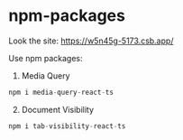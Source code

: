 # npm-packages

Look the site:
https://w5n45g-5173.csb.app/

Use npm packages:
1) Media Query
```js
npm i media-query-react-ts
```
2) Document Visibility
```js
npm i tab-visibility-react-ts
```
